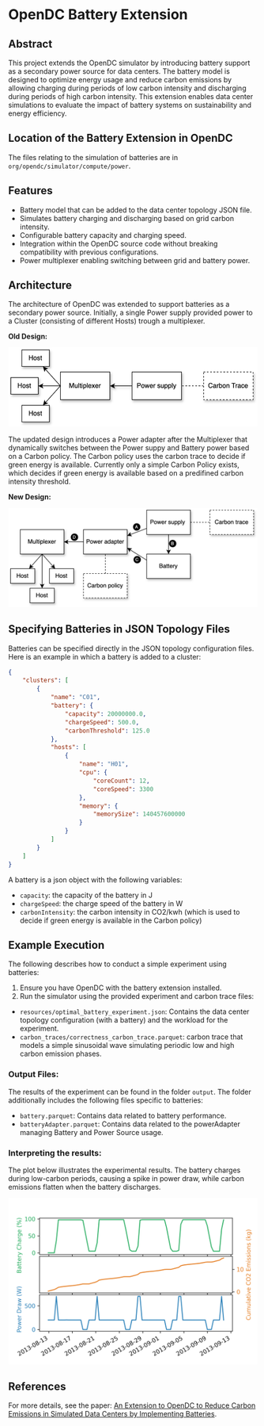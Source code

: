 
# OpenDC Battery Extension

## Abstract
This project extends the OpenDC simulator by introducing battery support as a secondary power source for data centers. The battery model is designed to optimize energy usage and reduce carbon emissions by allowing charging during periods of low carbon intensity and discharging during periods of high carbon intensity. This extension enables data center simulations to evaluate the impact of battery systems on sustainability and energy efficiency.

## Location of the Battery Extension in OpenDC
The files relating to the simulation of batteries are in `org/opendc/simulator/compute/power`. 

## Features
- Battery model that can be added to the data center topology JSON file.
- Simulates battery charging and discharging based on grid carbon intensity.
- Configurable battery capacity and charging speed.
- Integration within the OpenDC source code without breaking compatibility with previous configurations.
- Power multiplexer enabling switching between grid and battery power.

## Architecture
The architecture of OpenDC was extended to support batteries as a secondary power source. Initially, a single Power supply provided power to a Cluster (consisting of different Hosts) trough a multiplexer. 


**Old Design:**

![](readme-battery-pictures/old-situation.drawio.png)

The updated design introduces a Power adapter after the Multiplexer that dynamically switches between the Power suppy and Battery power based on a Carbon policy. The Carbon policy uses the carbon trace to decide if green energy is available. Currently only a simple Carbon Policy exists, which decides if green energy is available based on a predifined carbon intensity threshold. 

**New Design:**

![](readme-battery-pictures/new-situation.drawio.png)

## Specifying Batteries in JSON Topology Files
Batteries can be specified directly in the JSON topology configuration files. Here is an example in which a battery is added to a cluster:

```json
{
    "clusters": [
        {
            "name": "C01",
            "battery": {
                "capacity": 20000000.0,
                "chargeSpeed": 500.0,
                "carbonThreshold": 125.0
            },
            "hosts": [
                {
                    "name": "H01",
                    "cpu": {
                        "coreCount": 12,
                        "coreSpeed": 3300
                    },
                    "memory": {
                        "memorySize": 140457600000
                    }
                }
            ]
        }
    ]
}
```
A battery is a json object with the following variables: 
- `capacity`: the capacity of the battery in J
- `chargeSpeed`: the charge speed of the battery in W
- `carbonIntensity`: the carbon intensity in CO2/kwh (which is used to decide if green energy is available in the Carbon policy)

## Example Execution
The following describes how to conduct a simple experiment using batteries: 

1. Ensure you have OpenDC with the battery extension installed.
2. Run the simulator using the provided experiment and carbon trace files:

- `resources/optimal_battery_experiment.json`: Contains the data center topology configuration (with a battery) and the workload for the experiment.
- `carbon_traces/correctness_carbon_trace.parquet`: 
 carbon trace that models a simple sinusoidal wave simulating periodic low and high carbon emission phases.

### Output Files:
The results of the experiment can be found in the folder `output`. The folder additionally includes the following files specific to batteries: 
- `battery.parquet`: Contains data related to battery performance.
- `batteryAdapter.parquet`: Contains data related to the powerAdapter managing Battery and Power Source usage.

### Interpreting the results:

The plot below illustrates the experimental results. The battery charges during low-carbon periods, causing a spike in power draw, while carbon emissions flatten when the battery discharges.

![](readme-battery-pictures/correctnessStacked.png)


## References
For more details, see the paper: [An Extension to OpenDC to Reduce Carbon Emissions in Simulated Data Centers by Implementing Batteries](https://github.com/MaxKampsVu/opendc-battery).

